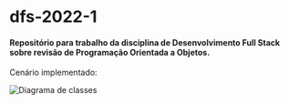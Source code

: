 # dfs-2022-1

#### Repositório para trabalho da disciplina de Desenvolvimento Full Stack sobre revisão de Programação Orientada a Objetos.


Cenário implementado:


![Diagrama de classes](https://user-images.githubusercontent.com/26170686/179375466-011889c5-e2fb-4c12-a911-1dd17afa6170.png)



